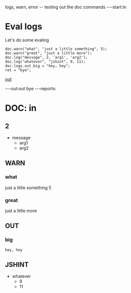 logs, warn, error -- testing out the doc commands
---start:in
# Eval logs

Let's do some evaling

    doc.warn("what", "just a little something", 5);
    doc.warn("great", "just a little more");
    doc.log("message", 2, 'arg1', 'arg2');
    doc.log("whatever", "jshint", 9, 11);
    doc.logs.out.big = "hey, hey";
    ret = "bye";

[out](# "save: | evil")

---out:out
bye
---reports:
# DOC: in
## 2
* message
    * arg1
    * arg2
## WARN
### what
just a little something
5
### great
just a little more

## OUT
### big
`````
hey, hey
`````
## JSHINT
* whatever
    * 9
    * 11

